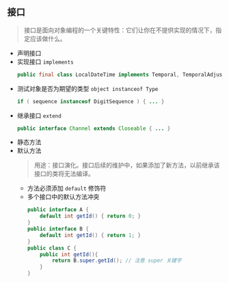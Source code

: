 ## 接口
> 接口是面向对象编程的一个关键特性：它们让你在不提供实现的情况下，指定应该做什么。

- 声明接口
- 实现接口 `implements`
    ``` java
    public final class LocalDateTime implements Temporal, TemporalAdjuster, ChronoLocalDateTime<LocalDate>, Serializable { ... }
    ```
- 测试对象是否为期望的类型 `object instanceof Type`
    ``` java
    if ( sequence instanceof DigitSequence ) { ... }
    ```
- 继承接口 `extend`
    ``` java
    public interface Channel extends Closeable { ... }
    ```
- 静态方法
- 默认方法
    > 用途：接口演化。接口后续的维护中，如果添加了新方法，以前继承该接口的类将无法编译。
    - 方法必须添加 `default` 修饰符
    - 多个接口中的默认方法冲突
        ``` java
        public interface A {
            default int getId() { return 0; }
        }
        public interface B {
            default int getId() { return 1; }
        }
        public class C {
            public int getId(){
                return B.super.getId(); // 注意 super 关键字
            }
        }
        ```